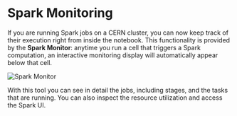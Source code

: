 # Spark Monitoring

If you are running Spark jobs on a CERN cluster, you can now keep track of their execution right from inside the notebook. This functionality is provided by the **Spark Monitor**: anytime you run a cell that triggers a Spark computation, an interactive monitoring display will automatically appear below that cell.

![][spark_monitor]

With this tool you can see in detail the jobs, including stages, and the tasks that are running. You can also inspect the resource utilization and access the Spark UI.

[spark_monitor]: ../images/spark_monitor.png "Spark Monitor"
